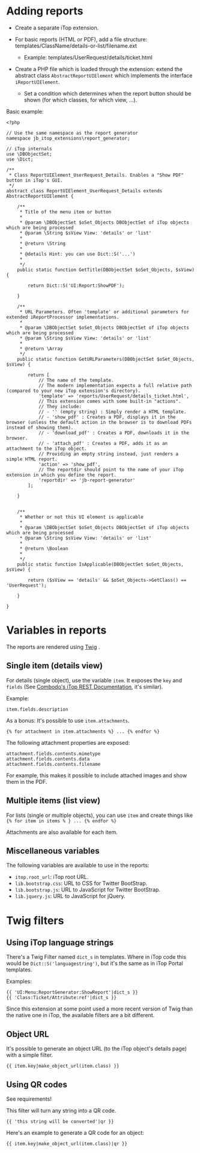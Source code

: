 # Adding reports

* Create a separate iTop extension.

* For basic reports (HTML or PDF), add a file structure: templates/ClassName/details-or-list/filename.ext
  * Example: templates/UserRequest/details/ticket.html
  
* Create a PHP file which is loaded through the extension: extend the abstract class ```AbstractReportUIElement``` which implements the interface ```iReportUIElement```.
  * Set a condition which determines when the report button should be shown (for which classes, for which view, ...).
  
  
Basic example:
 
```
<?php

// Use the same namespace as the report generator
namespace jb_itop_extensions\report_generator;

// iTop internals
use \DBObjectSet;
use \Dict;

/**
 * Class ReportUIElement_UserRequest_Details. Enables a "Show PDF" button in iTop's GUI.
 */
abstract class ReportUIElement_UserRequest_Details extends AbstractReportUIElement {
		
	/**
	 * Title of the menu item or button
	 *
	 * @param \DBObjectSet $oSet_Objects DBObjectSet of iTop objects which are being processed
	 * @param \String $sView View: 'details' or 'list'
	 *
	 * @return \String
	 *
	 * @details Hint: you can use Dict::S('...')
	 *
	 */
	public static function GetTitle(DBObjectSet $oSet_Objects, $sView) {
	
		return Dict::S('UI:Report:ShowPDF');
		
	}
	
	/**
	 * URL Parameters. Often 'template' or additional parameters for extended iReportProcessor implementations.
	 *
	 * @param \DBObjectSet $oSet_Objects DBObjectSet of iTop objects which are being processed
	 * @param \String $sView View: 'details' or 'list'
	 *
	 * @return \Array
	 */
	public static function GetURLParameters(DBObjectSet $oSet_Objects, $sView) {
	
		return [
			// The name of the template.
			// The modern implementation expects a full relative path (compared to your new iTop extension's directory).
			'template' => 'reports/UserRequest/details_ticket.html',
			// This extension comes with some built-in "actions".
			// They include:
			// - '' (empty string) : Simply render a HTML template.
			// - 'show_pdf' : Creates a PDF, displays it in the browser (unless the default action in the browser is to download PDFs instead of showing them).
			// - 'download_pdf' : Creates a PDF, downloads it in the browser.
			// - 'attach_pdf' : Creates a PDF, adds it as an attachment to the iTop object.
			// Providing an empty string instead, just renders a simple HTML report.
			'action' => 'show_pdf',
			// The reportdir should point to the name of your iTop extension in which you define the report.
			'reportdir' => 'jb-report-generator'
		];
		
	}
	
	
	/**
	 * Whether or not this UI element is applicable
	 *
	 * @param \DBObjectSet $oSet_Objects DBObjectSet of iTop objects which are being processed
	 * @param \String $sView View: 'details' or 'list'
	 *
	 * @return \Boolean
	 *
	 */
	public static function IsApplicable(DBObjectSet $oSet_Objects, $sView) {
	
		return ($sView == 'details' && $oSet_Objects->GetClass() == 'UserRequest');
		
	}
	
}
```


# Variables in reports

The reports are rendered using [Twig](https://github.com/twigphp/Twig) .  


## Single item (details view)

For details (single object), use the variable ```item```. It exposes the ```key``` and ```fields``` (See [Combodo's iTop REST Documentation](https://www.itophub.io/wiki/page?id=latest:advancedtopics:rest_json), it's similar). 


Example: 
```
item.fields.description
```
 
As a bonus: It's possible to use ```item.attachments```. 
```
{% for attachment in item.attachments %} ... {% endfor %}
``` 

The following attachment properties are exposed: 

```
attachment.fields.contents.mimetype
attachment.fields.contents.data
attachment.fields.contents.filename
```

For example, this makes it possible to include attached images and show them in the PDF.


## Multiple items (list view)

For lists (single or multiple objects), you can use ```item``` and create things like ```{% for item in items % } ... {% endfor %}```

Attachments are also available for each item.


## Miscellaneous variables


The following variables are available to use in the reports:

* ```itop.root_url```: iTop root URL.
* ```lib.bootstrap.css```: URL to CSS for Twitter BootStrap.
* ```lib.bootstrap.js```: URL to JavaScript for Twitter BootStrap.
* ```lib.jquery.js```: URL to JavaScript for jQuery.


# Twig filters


## Using iTop language strings


There's a Twig Filter named ```dict_s``` in templates.
Where in iTop code this would be ```Dict::S('languagestring')```, 
but it's the same as in iTop Portal templates.

Examples:
```
{{ 'UI:Menu:ReportGenerator:ShowReport'|dict_s }}
{{ 'Class:Ticket/Attribute:ref'|dict_s }}
```



Since this extension at some point used a more recent version of Twig than the native one in iTop, the available filters are a bit different.

## Object URL

It's possible to generate an object URL (to the iTop object's details page) with a simple filter.

```
{{ item.key|make_object_url(item.class) }}
```



## Using QR codes

See requirements!

This filter will turn any string into a QR code.

```
{{ 'this string will be converted'|qr }}
```

Here's an example to generate a QR code for an object:

```
{{ item.key|make_object_url(item.class)|qr }}
```


